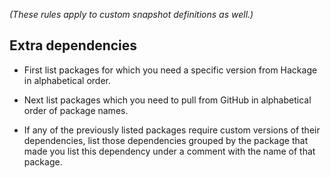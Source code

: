 _(These rules apply to custom snapshot definitions as well.)_


Extra dependencies
-------------------

* First list packages for which you need a specific version from Hackage in alphabetical order.

* Next list packages which you need to pull from GitHub in alphabetical order of package names.

* If any of the previously listed packages require custom versions of their dependencies,
  list those dependencies grouped by the package that made you list this dependency
  under a comment with the name of that package.
